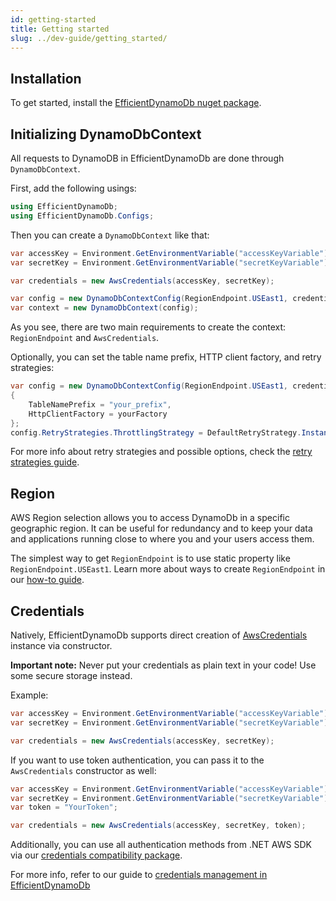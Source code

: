 ```yaml
---
id: getting-started
title: Getting started
slug: ../dev-guide/getting_started/
---
```


## Installation

To get started, install the [EfficientDynamoDb nuget package](https://www.nuget.org/packages/EfficientDynamoDb).

## Initializing DynamoDbContext

All requests to DynamoDB in EfficientDynamoDb are done through `DynamoDbContext`.

First, add the following usings:

```csharp
using EfficientDynamoDb;
using EfficientDynamoDb.Configs;
```

Then you can create a `DynamoDbContext` like that:

```csharp
var accessKey = Environment.GetEnvironmentVariable("accessKeyVariable");
var secretKey = Environment.GetEnvironmentVariable("secretKeyVariable");

var credentials = new AwsCredentials(accessKey, secretKey);

var config = new DynamoDbContextConfig(RegionEndpoint.USEast1, credentials);
var context = new DynamoDbContext(config);
```

As you see, there are two main requirements to create the context: `RegionEndpoint` and `AwsCredentials`.

Optionally, you can set the table name prefix, HTTP client factory, and retry strategies:

```csharp
var config = new DynamoDbContextConfig(RegionEndpoint.USEast1, credentials)
{
    TableNamePrefix = "your_prefix",
    HttpClientFactory = yourFactory
};
config.RetryStrategies.ThrottlingStrategy = DefaultRetryStrategy.Instance;
```

For more info about retry strategies and possible options, check the [retry strategies guide](../retry-strategies.md).

## Region

AWS Region selection allows you to access DynamoDb in a specific geographic region.
It can be useful for redundancy and to keep your data and applications running close to where you and your users access them.

The simplest way to get `RegionEndpoint` is to use static property like `RegionEndpoint.USEast1`.
Learn more about ways to create `RegionEndpoint` in our [how-to guide](region-endpoint.md).

## Credentials

Natively, EfficientDynamoDb supports direct creation of [AwsCredentials](https://github.com/AllocZero/EfficientDynamoDb/blob/main/src/EfficientDynamoDb/Configs/AwsCredentials.cs) instance via constructor.

**Important note:** Never put your credentials as plain text in your code! Use some secure storage instead.

Example:

```csharp
var accessKey = Environment.GetEnvironmentVariable("accessKeyVariable");
var secretKey = Environment.GetEnvironmentVariable("secretKeyVariable");

var credentials = new AwsCredentials(accessKey, secretKey);
```

If you want to use token authentication, you can pass it to the `AwsCredentials` constructor as well:

```csharp
var accessKey = Environment.GetEnvironmentVariable("accessKeyVariable");
var secretKey = Environment.GetEnvironmentVariable("secretKeyVariable");
var token = "YourToken";

var credentials = new AwsCredentials(accessKey, secretKey, token);
```

Additionally, you can use all authentication methods from .NET AWS SDK via our [credentials compatibility package](https://www.nuget.org/packages/EfficientDynamoDb.Credentials.AWSSDK/).

For more info, refer to our guide to [credentials management in EfficientDynamoDb](credentials.md)
